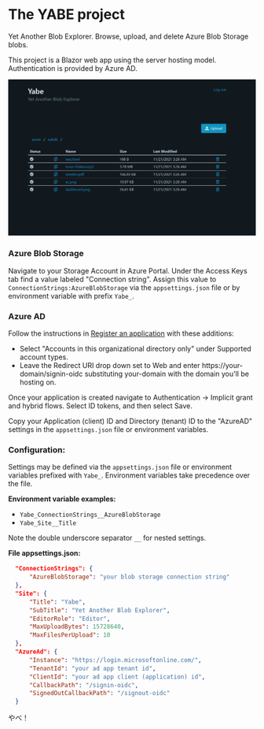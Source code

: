 # The YABE project
Yet Another Blob Explorer. Browse, upload, and delete Azure Blob Storage blobs.


This project is a Blazor web app using the server hosting model. Authentication is provided by Azure AD.

![Dashboard](docs/screenshots/dashboard.png)


### Azure Blob Storage
Navigate to your Storage Account in Azure Portal. Under the Access Keys tab find a value labeled "Connection string". Assign this value to `ConnectionStrings:AzureBlobStorage` via the `appsettings.json` file or by environment variable with prefix `Yabe_`. 

### Azure AD
Follow the instructions in [Register an application](https://docs.microsoft.com/en-us/azure/active-directory/develop/quickstart-register-app) with these additions:
* Select "Accounts in this organizational directory only" under Supported account types.
* Leave the Redirect URI drop down set to Web and enter https://your-domain/signin-oidc substituting your-domain with the domain you'll be hosting on.

Once your application is created navigate to Authentication -> Implicit grant and hybrid flows. Select ID tokens, and then select Save.

Copy your Application (client) ID and Directory (tenant) ID to the "AzureAD" settings in the `appsettings.json` file or environment variables. 


### Configuration:
Settings may be defined via the `appsettings.json` file or environment variables prefixed with `Yabe_`. Environment variables take precedence over the file. 

**Environment variable examples:**

* `Yabe_ConnectionStrings__AzureBlobStorage`
* `Yabe_Site__Title`

Note the double underscore separator `__` for nested settings.

**File appsettings.json:**

```json
  "ConnectionStrings": {
      "AzureBlobStorage": "your blob storage connection string"
  },
  "Site": {
      "Title": "Yabe",
      "SubTitle": "Yet Another Blob Explorer",
      "EditorRole": "Editor",
      "MaxUploadBytes": 15728640,
      "MaxFilesPerUpload": 10
  },
  "AzureAd": {
      "Instance": "https://login.microsoftonline.com/",
      "TenantId": "your ad app tenant id",
      "ClientId": "your ad app client (application) id",
      "CallbackPath": "/signin-oidc",
      "SignedOutCallbackPath": "/signout-oidc"
  }
```





















やべ！
